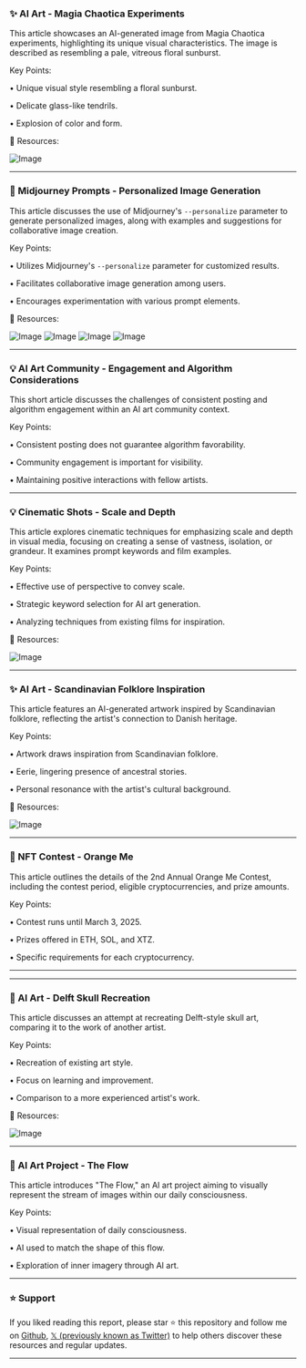 ### ✨ AI Art - Magia Chaotica Experiments

This article showcases an AI-generated image from Magia Chaotica experiments, highlighting its unique visual characteristics.  The image is described as resembling a pale, vitreous floral sunburst.

Key Points:

•  Unique visual style resembling a floral sunburst.

•  Delicate glass-like tendrils.

•  Explosion of color and form.


🔗 Resources:

![Image](https://pbs.twimg.com/media/Gk0O3oUWcAEARr3?format=jpg&name=small)


---

### 🚀 Midjourney Prompts - Personalized Image Generation

This article discusses the use of Midjourney's `--personalize` parameter to generate personalized images, along with examples and suggestions for collaborative image creation.


Key Points:

•  Utilizes Midjourney's `--personalize` parameter for customized results.

•  Facilitates collaborative image generation among users.

•  Encourages experimentation with various prompt elements.


🔗 Resources:

![Image](https://pbs.twimg.com/media/GkoSqn8XwAA9YRT?format=jpg&name=360x360)
![Image](https://pbs.twimg.com/media/GkoSqn-XoAANgCs?format=jpg&name=360x360)
![Image](https://pbs.twimg.com/media/GkoSqn9XUAA_ND7?format=jpg&name=360x360)
![Image](https://pbs.twimg.com/media/GkoSqn9WYAAySjb?format=jpg&name=360x360)


---

### 💡  AI Art Community - Engagement and Algorithm Considerations

This short article discusses the challenges of consistent posting and algorithm engagement within an AI art community context.

Key Points:

•  Consistent posting does not guarantee algorithm favorability.

•  Community engagement is important for visibility.

•  Maintaining positive interactions with fellow artists.


---

### 💡 Cinematic Shots - Scale and Depth

This article explores cinematic techniques for emphasizing scale and depth in visual media, focusing on creating a sense of vastness, isolation, or grandeur.  It examines prompt keywords and film examples.

Key Points:

•  Effective use of perspective to convey scale.

•  Strategic keyword selection for AI art generation.

•  Analyzing techniques from existing films for inspiration.


🔗 Resources:

![Image](https://pbs.twimg.com/ext_tw_video_thumb/1895181566705287168/pu/img/dp5aHEoEfTbj7uR4.jpg)


---

### ✨ AI Art - Scandinavian Folklore Inspiration

This article features an AI-generated artwork inspired by Scandinavian folklore, reflecting the artist's connection to Danish heritage.

Key Points:

•  Artwork draws inspiration from Scandinavian folklore.

•  Eerie, lingering presence of ancestral stories.

•  Personal resonance with the artist's cultural background.


🔗 Resources:

![Image](https://pbs.twimg.com/media/GkzbGmKXsAAzvbJ?format=jpg&name=small)


---

### 🚀  NFT Contest - Orange Me

This article outlines the details of the 2nd Annual Orange Me Contest, including the contest period, eligible cryptocurrencies, and prize amounts.

Key Points:

•  Contest runs until March 3, 2025.

•  Prizes offered in ETH, SOL, and XTZ.

•  Specific requirements for each cryptocurrency.


---

---

### 🤖 AI Art - Delft Skull Recreation

This article discusses an attempt at recreating Delft-style skull art, comparing it to the work of another artist.

Key Points:

•  Recreation of existing art style.

•  Focus on learning and improvement.

•  Comparison to a more experienced artist's work.


🔗 Resources:

![Image](https://pbs.twimg.com/media/Gkzlz3eW4AASCEs?format=jpg&name=small)


---

### 🤖 AI Art Project - The Flow

This article introduces "The Flow," an AI art project aiming to visually represent the stream of images within our daily consciousness.

Key Points:

•  Visual representation of daily consciousness.

•  AI used to match the shape of this flow.

•  Exploration of inner imagery through AI art.


---

### ⭐️ Support

If you liked reading this report, please star ⭐️ this repository and follow me on [Github](https://github.com/Drix10), [𝕏 (previously known as Twitter)](https://x.com/DRIX_10_) to help others discover these resources and regular updates.

---